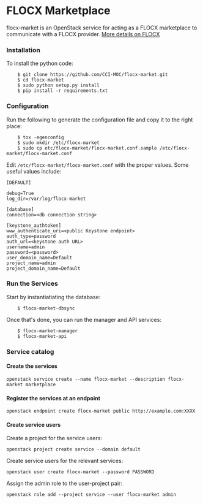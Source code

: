 # FLOCX Marketplace

flocx-market is an OpenStack service for acting as a FLOCX marketplace to communicate with a FLOCX provider. [More details on FLOCX](https://cci-moc.github.io/flocx/)


### Installation

To  install the python code:

```
    $ git clone https://github.com/CCI-MOC/flocx-market.git
    $ cd flocx-market
    $ sudo python setup.py install
    $ pip install -r requirements.txt
```


### Configuration

Run the following to generate the configuration file and copy it to the right place:

```
    $ tox -egenconfig
    $ sudo mkdir /etc/flocx-market
    $ sudo cp etc/flocx-market/flocx-market.conf.sample /etc/flocx-market/flocx-market.conf
```

Edit `/etc/flocx-market/flocx-market.conf` with the proper values. Some useful values include:

```
[DEFAULT]

debug=True
log_dir=/var/log/flocx-market

[database]
connection=<db connection string>

[keystone_authtoken]
www_authenticate_uri=<public Keystone endpoint>
auth_type=password
auth_url=<keystone auth URL>
username=admin
password=<password>
user_domain_name=Default
project_name=admin
project_domain_name=Default
```


### Run the Services

Start by instantiatiating the database:

```
    $ flocx-market-dbsync
```

Once that's done, you can run the manager and API services:


```
    $ flocx-market-manager
    $ flocx-market-api
```


### Service catalog
#### Create the services

```
openstack service create --name flocx-market --description flocx-market marketplace
```

#### Register the services at an endpoint

```
openstack endpoint create flocx-market public http://example.com:XXXX
```

#### Create service users

Create a project for the service users:

```
openstack project create service --domain default
```

Create service users for the relevant services:

```
openstack user create flocx-market --password PASSWORD
```

Assign the admin role to the user-project pair:

```
openstack role add --project service --user flocx-market admin
```
